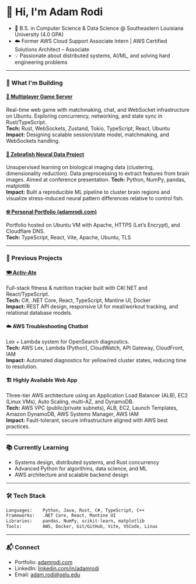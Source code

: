 # 👋 Hi, I'm Adam Rodi

- 🚀 B.S. in Computer Science & Data Science @ Southeastern Louisiana University (4.0 GPA)
- ☁️ Former AWS Cloud Support Associate Intern | AWS Certified Solutions Architect – Associate
- 💡 Passionate about distributed systems, AI/ML, and solving hard engineering problems

---

### 🧠 What I'm Building

#### [🦀 Multiplayer Game Server](https://github.com/arlemoine/CMPS401/tree/main/Project)
Real-time web game with matchmaking, chat, and WebSocket infrastructure on Ubuntu. Exploring concurrency, networking, and state sync in Rust/TypeScript.  
**Tech:** Rust, WebSockets, Zustand, Tokio, TypeScript, React, Ubuntu  
**Impact:** Designing scalable session/state model, matchmaking, and WebSockets handling.  

#### [🧬 Zebrafish Neural Data Project](#)
Unsupervised learning on biological imaging data (clustering, dimensionality reduction). Data preprocessing to extract features from brain images. Aimed at conference presentation.
**Tech:** Python, NumPy, pandas, matplotlib  
**Impact:** Built a reproducible ML pipeline to cluster brain regions and visualize stress-induced neural pattern differences relative to control fish.

#### [🌐 Personal Portfolio (adamrodi.com)](https://adamrodi.com)
Portfolio hosted on Ubuntu VM with Apache, HTTPS (Let’s Encrypt), and Cloudflare DNS.  
**Tech:** TypeScript, React, Vite, Apache, Ubuntu, TLS  

---

### 🧩 Previous Projects

#### [🍽️ Activ-Ate](#)
Full-stack fitness & nutrition tracker built with C#/.NET and React/TypeScript.  
**Tech:** C#, .NET Core, React, TypeScript, Mantine UI, Docker   
**Impact:** REST API design, responsive UI for meal/workout tracking, and relational database models.  

#### ☁️ AWS Troubleshooting Chatbot
Lex + Lambda system for OpenSearch diagnostics.  
**Tech:** AWS Lex, Lambda (Python), CloudWatch, API Gateway, CloudFront, IAM   
**Impact:** Automated diagnostics for yellow/red cluster states, reducing time to resolution.  

#### 🏗️ Highly Available Web App
Three-tier AWS architecture using an Application Load Balancer (ALB), EC2 (Linux VMs), Auto Scaling, multi-AZ, and DynamoDB.  
**Tech:** AWS VPC (public/private subnets), ALB, EC2, Launch Templates, Amazon DynamoDB, AWS Systems Manager, AWS IAM   
**Impact:** Fault-tolerant, secure infrastructure aligned with AWS best practices.  

---

### 📚 Currently Learning
- Systems design, distributed systems, and Rust concurrency  
- Advanced Python for algorithms, data science, and ML  
- AWS architecture and scalable backend design  

---

### 🛠️ Tech Stack
```txt
Languages:    Python, Java, Rust, C#, TypeScript, C++
Frameworks:   .NET Core, React, Mantine UI
Libraries:    pandas, NumPy, scikit-learn, matplotlib
Tools:        AWS, Docker, Git/GitHub, Vite, VSCode, Linux
```

---

### 📬 Connect
- Portfolio: [adamrodi.com](https://adamrodi.com)
- LinkedIn: [linkedin.com/in/adamrodi](https://www.linkedin.com/in/adamrodi/)
- Email: [adam.rodi@selu.edu](mailto:adam.rodi@selu.edu)
